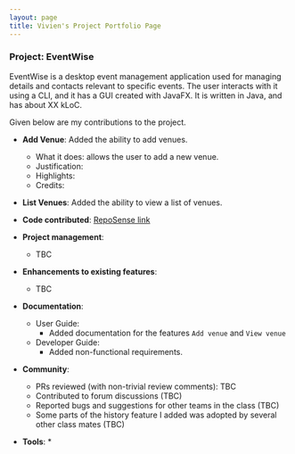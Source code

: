 ```yaml
---
layout: page
title: Vivien's Project Portfolio Page
---
```


### Project: EventWise

EventWise is a desktop event management application used for managing details and contacts relevant to specific events. 
The user interacts with it using a CLI, and it has a GUI created with JavaFX. It is written in Java, and has about XX kLoC.

Given below are my contributions to the project.

* **Add Venue**: Added the ability to add venues.
    * What it does: allows the user to add a new venue. 
    * Justification: 
    * Highlights: 
    * Credits: 

* **List Venues**: Added the ability to view a list of venues.

* **Code contributed**: [RepoSense link](https://nus-cs2103-ay2324s1.github.io/tp-dashboard/?search=vivienherq&breakdown=true)

* **Project management**:
    * TBC

* **Enhancements to existing features**:
    * TBC

* **Documentation**:
    * User Guide:
        * Added documentation for the features `Add venue` and `View venue` 
    * Developer Guide:
        * Added non-functional requirements.

* **Community**:
    * PRs reviewed (with non-trivial review comments): TBC
    * Contributed to forum discussions (TBC)
    * Reported bugs and suggestions for other teams in the class (TBC)
    * Some parts of the history feature I added was adopted by several other class mates (TBC)

* **Tools**:
    *
